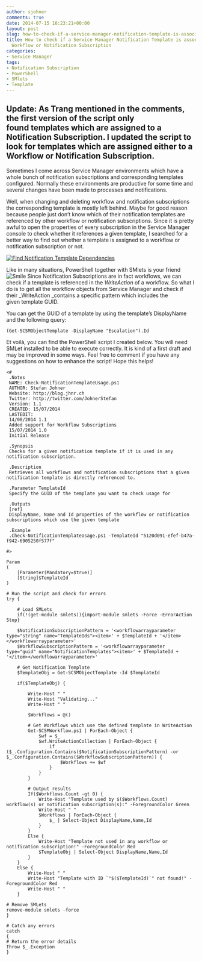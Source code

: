 ```yaml
---
author: sjohner
comments: true
date: 2014-07-15 16:23:21+00:00
layout: post
slug: how-to-check-if-a-service-manager-notification-template-is-associated-to-a-subscription
title: How to check if a Service Manager Notification Template is associated to a
  Workflow or Notification Subscription
categories:
- Service Manager
tags:
- Notification Subscription
- PowerShell
- SMlets
- Template
---
```


**Update:** As Trang mentioned in the comments, the first version of the script only found templates which are assigned to a Notification Subscription. I updated the script to look for templates which are assigned either to a Workflow or Notification Subscription.
-------------------------

Sometimes I come across Service Manager environments which have a whole bunch of notification subscriptions and corresponding templates configured. Normally these environments are productive for some time and several changes have been made to processes and notifications.

Well, when changing and deleting workflow and notification subscriptions the corresponding template is mostly left behind. Maybe for good reason because people just don’t know which of their notification templates are referenced by other workflow or notification subscriptions. Since it is pretty awful to open the properties of every subscription in the Service Manager console to check whether it references a given template, I searched for a better way to find out whether a template is assigned to a workflow or notification subscription or not.

[![Find Notification Template Dependencies](/images/findnotificationtemplatedependencies.png?w=604)](/images/findnotificationtemplatedependencies.png)
<!-- more -->
Like in many situations, PowerShell together with SMlets is your friend ![Smile](/images/wlemoticon-smile.png) Since Notification Subscriptions are in fact workflows, we can check if a template is referenced in the _WriteAction_ of a workflow. So what I do is to get all the workflow objects from Service Manager and check if their _WriteAction _contains a specific pattern which includes the given template GUID.

You can get the GUID of a template by using the template’s DisplayName and the following query:


    
    (Get-SCSMObjectTemplate -DisplayName "Escalation").Id



Et voilà, you can find the PowerShell script I created below. You will need SMLet installed to be able to execute correctly. It is kind of a first draft and may be improved in some ways. Feel free to comment if you have any suggestions on how to enhance the script! Hope this helps!


    
    
    <#
     .Notes
     NAME: Check-NotificationTemplateUsage.ps1
     AUTHOR: Stefan Johner
     Website: http://blog.jhnr.ch
     Twitter: http://twitter.com/JohnerStefan
     Version: 1.1
     CREATED: 15/07/2014
     LASTEDIT:
     14/08/2014 1.1
     Added support for Workflow Subscriptions
     15/07/2014 1.0
     Initial Release
    
     .Synopsis
     Checks for a given notification template if it is used in any notification subscription.
    
     .Description
     Retrieves all workflows and notification subscriptions that a given notification template is directly referenced to.
    
     .Parameter TemplateId
     Specify the GUID of the template you want to check usage for
    
     .Outputs
     [ref]
     DisplayName, Name and Id properties of the workflow or notification subscriptions which use the given template
    
     .Example
     .Check-NotificationTemplateUsage.ps1 -TemplateId "5120d091-efef-b47a-f942-6905250f577f"
    
    #>
    
    Param
    (
        [Parameter(Mandatory=$true)]
        [String]$TemplateId
    )
    
    # Run the script and check for errors
    try {
    
        # Load SMLets
        if(!(get-module smlets)){import-module smlets -Force -ErrorAction Stop}
    
        $NotificationSubscriptionPattern = '<workflowarrayparameter type="string" name="TemplateIds"><item>' + $TemplateId + '</item></workflowarrayparameter>'
        $WorkflowSubscriptionPattern = '<workflowarrayparameter type="guid" name="NotificationTemplates"><item>' + $TemplateId + '</item></workflowarrayparameter>'
    
        # Get Notification Template
        $TemplateObj = Get-SCSMObjectTemplate -Id $TemplateId
    
        if($TemplateObj) {
    
            Write-Host " "
            Write-Host "Validating..."
            Write-Host " "
    
            $Workflows = @()
    
            # Get Workflows which use the defined template in WriteAction
            Get-SCSMWorkflow.ps1 | ForEach-Object {
                $wf = $_
                $wf.WriteActionCollection | ForEach-Object {
                    if ($_.Configuration.Contains($NotificationSubscriptionPattern) -or $_.Configuration.Contains($WorkflowSubscriptionPattern)) {
                        $Workflows += $wf
                    }
                }
            }
    
            # Output results
            If($Workflows.Count -gt 0) {
                Write-Host "Template used by $($Workflows.Count) workflow(s) or notification subscription(s):" -ForegroundColor Green
                Write-Host " "
                $Workflows | ForEach-Object {
                    $_ | Select-Object DisplayName,Name,Id
                }
            }
            Else {
                Write-Host "Template not used in any workflow or notification subscription!" -ForegroundColor Red
                $TemplateObj | Select-Object DisplayName,Name,Id
            }
        }
        Else {
            Write-Host " "
            Write-Host "Template with ID `"$($TemplateId)`" not found!" -ForegroundColor Red
            Write-Host " "
        }
    
    # Remove SMLets
    remove-module smlets -force
    }
    
    # Catch any errors
    catch
    {
    # Return the error details
    Throw $_.Exception
    }
    
